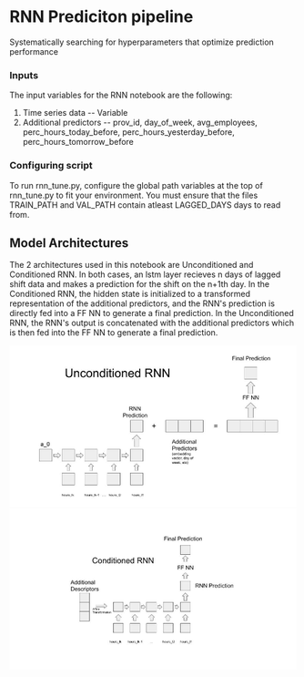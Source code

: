 # RNN Prediciton pipeline
Systematically searching for hyperparameters that optimize prediction performance

### Inputs
The input variables for the RNN notebook are the following:

1. Time series data -- Variable
2. Additional predictors -- prov_id, day_of_week, avg_employees, perc_hours_today_before,
   perc_hours_yesterday_before, perc_hours_tomorrow_before
   
### Configuring script
To run rnn_tune.py, configure the global path variables at the top of rnn_tune.py to fit your environment. You must ensure that the files TRAIN_PATH and VAL_PATH contain atleast LAGGED_DAYS days to read from. 

## Model Architectures
The 2 architectures used in this notebook are Unconditioned and Conditioned RNN. In both cases, an lstm layer recieves n days of lagged shift data and makes a prediction for the shift on the n+1th day. In the Conditioned RNN, the hidden state is initialized to a transformed representation of the additional predictors, and the RNN's prediction is directly fed into a FF NN to generate a final prediction. In the Unconditioned RNN, the RNN's output is concatenated with the additional predictors which is then fed into the FF NN to generate a final prediction.


![Unconditioned RNN diagram](README_assets/Unconditioned_RNN_Diagram.jpeg)
![Conditioned RNN diagram](README_assets/Rnn_Conditioned_Diagram.jpeg)
